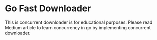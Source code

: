 
# Go Fast Downloader
   This is concurrent downloader is for educational purposes. Please read Medium article to learn concurrency in go by implementing concurrent downloader.